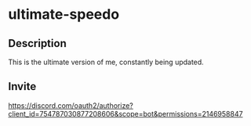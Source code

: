 # ultimate-speedo

## Description
This is the ultimate version of me, constantly being updated. 

## Invite 
<https://discord.com/oauth2/authorize?client_id=754787030877208606&scope=bot&permissions=2146958847>
